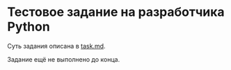# Тестовое задание на разработчика Python

Суть задания описана в [task.md](task.md).

Задание ещё не выполнено до конца.
